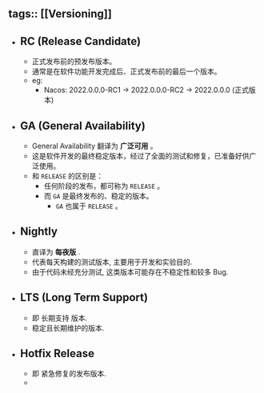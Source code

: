 tags:: [[Versioning]]
---

- ## RC (Release Candidate)
	- 正式发布前的预发布版本。
	- 通常是在软件功能开发完成后、正式发布前的最后一个版本。
	- eg:
		- Nacos: 2022.0.0.0-RC1 -> 2022.0.0.0-RC2 -> 2022.0.0.0 (正式版本)
- ## GA (General Availability)
	- General Availability 翻译为 **广泛可用** 。
	- 这是软件开发的最终稳定版本，经过了全面的测试和修复，已准备好供广泛使用。
	- 和 `RELEASE` 的区别是：
		- 任何阶段的发布，都可称为 `RELEASE` 。
		- 而 `GA` 是最终发布的、稳定的版本。
			- `GA` 也属于 `RELEASE` 。
- ## Nightly
	- 直译为 **每夜版** .
	- 代表每天构建的测试版本, 主要用于开发和实验目的.
	- 由于代码未经充分测试, 这类版本可能存在不稳定性和较多 Bug.
- ## LTS (Long Term Support)
	- 即 长期支持 版本.
	- 稳定且长期维护的版本.
- ## Hotfix Release
	- 即 紧急修复的发布版本.
	-